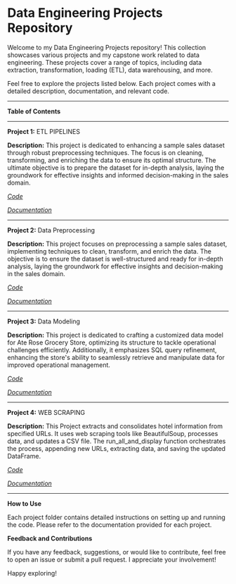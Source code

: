 # Data Engineering Projects Repository
Welcome to my Data Engineering Projects repository! This collection showcases various projects and my capstone work related to data engineering. These projects cover a range of topics, including data extraction, transformation, loading (ETL), data warehousing, and more.

Feel free to explore the projects listed below. Each project comes with a detailed description, documentation, and relevant code.
___________________________________________________________________________________________________________________________
**Table of Contents**
_____________________________________________________________________________________________________________________________
**Project 1:** ETL PIPELINES

**Description:** This project is dedicated to enhancing a sample sales dataset through robust preprocessing techniques. The focus is on cleaning, transforming, and enriching the data to ensure its optimal structure. The ultimate objective is to prepare the dataset for in-depth analysis, laying the groundwork for effective insights and informed decision-making in the sales domain.

_[Code](https://github.com/Crocsover/Data-Engineer/blob/main/etl%20pipeline/ETL_SALES.ipynb)_


_[Documentation](https://github.com/Crocsover/Data-Engineer/tree/main/etl%20pipeline)_
_____________________________________________________________________________________________________________________________
**Project 2:** Data Preprocessing

**Description:** This project focuses on preprocessing a sample sales dataset, implementing techniques to clean, transform, and enrich the data. The objective is to ensure the dataset is well-structured and ready for in-depth analysis, laying the groundwork for effective insights and decision-making in the sales domain.

_[Code](https://github.com/Crocsover/Data-Engineer/blob/main/DATA%20PREPROCESSING/PREPROCESS_PROJECT_ACTIVITY/data%20preprocessing.ipynb)_

_[Documentation](https://github.com/Crocsover/Data-Engineer/blob/main/DATA%20PREPROCESSING/PREPROCESS_PROJECT_ACTIVITY/README.md)_
____________________________________________________________________________________________________________________________
**Project 3:** Data Modeling

**Description:** This project is dedicated to crafting a customized data model for Ate Rose Grocery Store, optimizing its structure to tackle operational challenges efficiently. Additionally, it emphasizes SQL query refinement, enhancing the store's ability to seamlessly retrieve and manipulate data for improved operational management.

_[Code](https://github.com/Crocsover/Data-Engineer/tree/main/DATA%20MODELING)_


_[Documentation](https://github.com/Crocsover/Data-Engineer/blob/main/DATA%20MODELING/datamodeling.pdf)_

_____________________________________________________________________________________________________________________________
**Project 4:** WEB SCRAPING

**Description:** This Project extracts and consolidates hotel information from specified URLs. It uses web scraping tools like BeautifulSoup, processes data, and updates a CSV file. The run_all_and_display function orchestrates the process, appending new URLs, extracting data, and saving the updated DataFrame.

_[Code](https://github.com/Crocsover/Data-Engineer/blob/main/webscraping/hotel_data_webscraped.ipynb)_


_[Documentation]()_


______________________________________________________________________________________________________________________________
**How to Use**

Each project folder contains detailed instructions on setting up and running the code. Please refer to the documentation provided for each project.

**Feedback and Contributions**

If you have any feedback, suggestions, or would like to contribute, feel free to open an issue or submit a pull request. I appreciate your involvement!

Happy exploring!
